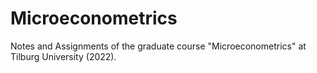 # Microeconometrics
Notes and Assignments of the graduate course "Microeconometrics" at Tilburg University (2022).

